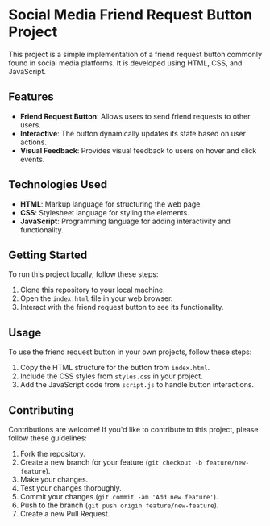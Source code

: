 # Social Media Friend Request Button Project

This project is a simple implementation of a friend request button commonly found in social media platforms. It is developed using HTML, CSS, and JavaScript.

## Features

- **Friend Request Button**: Allows users to send friend requests to other users.
- **Interactive**: The button dynamically updates its state based on user actions.
- **Visual Feedback**: Provides visual feedback to users on hover and click events.

## Technologies Used

- **HTML**: Markup language for structuring the web page.
- **CSS**: Stylesheet language for styling the elements.
- **JavaScript**: Programming language for adding interactivity and functionality.

## Getting Started

To run this project locally, follow these steps:

1. Clone this repository to your local machine.
2. Open the `index.html` file in your web browser.
3. Interact with the friend request button to see its functionality.

## Usage

To use the friend request button in your own projects, follow these steps:

1. Copy the HTML structure for the button from `index.html`.
2. Include the CSS styles from `styles.css` in your project.
3. Add the JavaScript code from `script.js` to handle button interactions.

## Contributing

Contributions are welcome! If you'd like to contribute to this project, please follow these guidelines:

1. Fork the repository.
2. Create a new branch for your feature (`git checkout -b feature/new-feature`).
3. Make your changes.
4. Test your changes thoroughly.
5. Commit your changes (`git commit -am 'Add new feature'`).
6. Push to the branch (`git push origin feature/new-feature`).
7. Create a new Pull Request.

